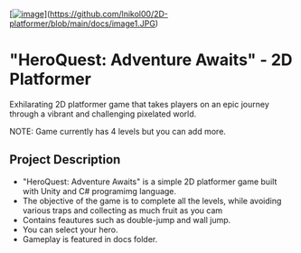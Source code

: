[[![image](https://github.com/lnikol00/2D-platformer/assets/122328343/aad9521a-0db6-4845-a6d6-e32dd6ab2208)](https://github.com/lnikol00/2D-platformer/blob/main/docs/image1.JPG)](https://github.com/lnikol00/2D-platformer/blob/main/docs/image1.JPG)

# "HeroQuest: Adventure Awaits" - 2D Platformer
Exhilarating 2D platformer game that takes players on an epic journey through a vibrant and challenging pixelated world.

NOTE: Game currently has 4 levels but you can add more.

## Project Description

* "HeroQuest: Adventure Awaits" is a simple 2D platformer game built with Unity and C# programimg language.
* The objective of the game is to complete all the levels, while avoiding various traps and collecting as much fruit as you cam
* Contains feautures such as double-jump and wall jump.
* You can select your hero.
* Gameplay is featured in docs folder.
